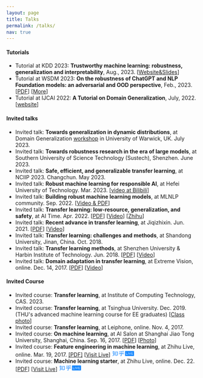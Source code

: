 ```yaml
---
layout: page
title: Talks
permalink: /talks/
nav: true
---
```


#### Tutorials

- Tutorial at KDD 2023: **Trustworthy machine learning: robustness, generalization and interpretability**, Aug., 2023. [[Website&Slides](https://mltrust.github.io/)]
- Tutorial at WSDM 2023: **On the robustness of ChatGPT and NLP Foundation models: an adversarial and OOD perspective**, Feb., 2023. [[PDF](https://dgresearch.github.io/DG_tutorial_wsdm23_chatgpt.pdf)] [[More](https://dgresearch.github.io/)]
- Tutorial at IJCAI 2022: **A Tutorial on Domain Generalization**, July, 2022. [[website](https://dgresearch.github.io/)]

#### Invited talks

- Invited talk: **Towards generalization in dynamic distributions**, at Domain Generalization [workshop](https://warwick.ac.uk/fac/cross_fac/tia/domgen2023/) in University of Warwick, UK. July 2023.
- Invited talk: **Towards robustness research in the era of large models**, at Southern University of Science Technology (Sustech), Shenzhen. June 2023.
- Invited talk: **Safe, efficient, and generalizable transfer learning**, at NCIIP 2023. Changchun. May 2023.
- Invited talk: **Robust machine learning for responsible AI**, at Hefei University of Technology. Mar. 2023. [[video at Bilibili](https://www.bilibili.com/video/BV1184y1M7V4/)]
- Invited talk: **Building robust machine learning models**, at MLNLP community. Sep. 2022. [[Video & PDF](https://www.bilibili.com/video/BV1hP411V7SP/)]
- Invited talk: **Transfer learning: low-resource, generalization, and safety**, at AI Time. Apr. 2022. [[PDF](../assets/files/l16_aitime.pdf)] [[Video](https://www.bilibili.com/video/BV1nY411E7Uc/)] [[Zhihu](https://zhuanlan.zhihu.com/p/498902783)]
- Invited talk: **Recent advance in transfer learning**, at Jiqizhixin. Jun. 2021.
                    [[PDF](http://jd92.wang/assets/files/l15_jiqizhixin.pdf)]  [[Video](https://www.bilibili.com/video/BV1N5411T7Sb)]
- Invited talk: **Transfer learning: challenges and methods**, at Shandong University, Jinan, China. Oct. 2018.
- Invited talk: **Transfer learning methods**, at Shenzhen University & Harbin
                    Institute of Technology. Jun. 2018. [[PDF](http://jd92.wang/assets/files/l14_hit.pdf)] [[Video](http://cs.hrbust.edu.cn/site/newslistread.asp?lid=201862915500727130483)]
- Invited talk: **Domain adaptation in transfer learning**, at Extreme Vision, online. Dec. 14, 2017. [[PDF](http://jd92.wang/assets/files/l12_da.pdf)]  [[Video](http://mp.weixin.qq.com/s?__biz=MzI5MDUyMDIxNA==&mid=2247484940&idx=2&sn=35e64e07fde9a96afbb65dbf40a945eb&chksm=ec1febf5db6862e38d5e02ff3278c61b376932a46c5628c7d9cb1769c572bfd31819c13dd468&mpshare=1&scene=1&srcid=1219JpTNZFiNDCHsTUrUxwqy#rd)]

#### Invited Course

- Invited course: **Transfer learning**, at Institute of Computing Technology, CAS. 2023.
- Invited course: **Transfer learning**, at Tsinghua University. Dec. 2019. (THU's
                    advanced machine learning course for EE graduates) [[Class photo](http://jd92.wang/image/img_thu.png)]
- Invited course: **Transfer learning**, at Leiphone, online. Nov. 4, 2017.
- Invited course: **On machine learning**, at AI Salon at Shanghai Jiao Tong University, Shanghai, China. Sep. 16, 2017. [[PDF](http://jd92.wang/assets/files/l10_mlsjtu.pdf)] [[Photo](http://jd92.wang/assets/image/20170916.jpg)]
- Invited course: **Feature engineering in machine learning**, at Zhihu Live, online. Mar. 19, 2017. [[PDF]](http://jd92.wang/assets/files/l07_zhihu_fe.pdf) [[Visit Live](https://www.zhihu.com/lives/819543866939174912)] <img src="/assets/img/zhihu_live.png" width="60" height="18" />
- Invited course: **Machine learning starter**, at Zhihu Live, online. Dec. 22. [[PDF](http://jd92.wang/assets/files/l06_zhihu_ml.pdf)] [[Visit Live](https://www.zhihu.com/lives/792423196996546560?utm_campaign=zhihulive&utm_source=zhihucolumn&utm_medium=Livecolumn)] <img src="/assets/img/zhihu_live.png" width="60" height="18" />